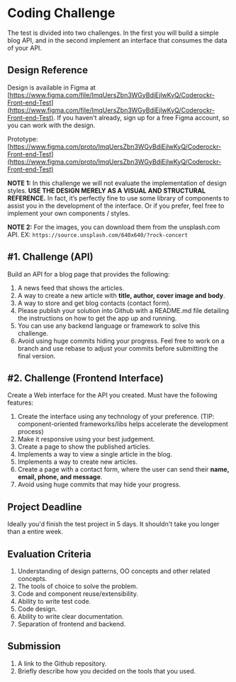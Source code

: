 Coding Challenge
================
The test is divided into two challenges. In the first you will build a simple blog API, and in the second implement an interface that consumes the data of your API.

## Design Reference

Design is available in Figma at [https://www.figma.com/file/ImqUersZbn3WGyBdiEjlwKyQ/Coderockr-Front-end-Test](https://www.figma.com/file/ImqUersZbn3WGyBdiEjlwKyQ/Coderockr-Front-end-Test). If you haven't already, sign up for a free Figma account, so you can work with the design.

Prototype: [https://www.figma.com/proto/ImqUersZbn3WGyBdiEjlwKyQ/Coderockr-Front-end-Test](https://www.figma.com/proto/ImqUersZbn3WGyBdiEjlwKyQ/Coderockr-Front-end-Test)

__NOTE 1:__ In this challenge we will not evaluate the implementation of design styles. __USE THE DESIGN MERELY AS A VISUAL AND STRUCTURAL REFERENCE.__ In fact, it’s perfectly fine to use some library of components to assist you in the development of the interface. Or if you prefer, feel free to implement your own components / styles.

__NOTE 2:__ For the images, you can download them from the unsplash.com API. EX: ```https://source.unsplash.com/640x640/?rock-concert```


#1. Challenge (API)
------------------

Build an API for a blog page that provides the following:

1. A news feed that shows the articles.
2. A way to create a new article with __title, author, cover image and body__.
3. A way to store and get blog contacts (contact form).
4. Please publish your solution into Github with a README.md file detailing the instructions on how to get the app up and running.
5. You can use any backend language or framework to solve this challenge.
6. Avoid using huge commits hiding your progress. Feel free to work on a branch and use rebase to adjust your commits before submitting the final version.

#2. Challenge (Frontend Interface)
------------------

Create a Web interface for the API you created. Must have the following features:

1. Create the interface using any technology of your preference. (TIP: component-oriented frameworks/libs helps accelerate the development process)
2. Make it responsive using your best judgement.
1. Create a page to show the published articles.
2. Implements a way to view a single article in the blog.
3. Implements a way to create new articles.
4. Create a page with a contact form, where the user can send their __name, email, phone, and message__.
6. Avoid using huge commits that may hide your progress.

Project Deadline
---------------

Ideally you'd finish the test project in 5 days. It shouldn't take you longer than a entire week.

Evaluation Criteria
------------------

1. Understanding of design patterns, OO concepts and other related concepts.
2. The tools of choice to solve the problem.
3. Code and component reuse/extensibility.
4. Ability to write test code.
5. Code design.
6. Ability to write clear documentation.
7. Separation of frontend and backend.

Submission
----------

1. A link to the Github repository.
2. Briefly describe how you decided on the tools that you used.

